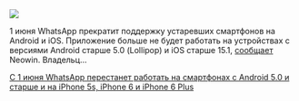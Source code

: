 <!--2025-05-31 13:50:28-->
<div class="yb">
  <div class="rss habr"><img src="https://habrastorage.org/getpro/habr/upload_files/42f/28b/cac/42f28bcac2dbd78a9393f638beed7166.jpg" /><p>1 июня WhatsApp прекратит поддержку устаревших смартфонов на Android и iOS. Приложение больше не будет работать на устройствах с версиями Android старше 5.0 (Lollipop) и iOS старше 15.1, <a href="https://www.neowin.net/news/whatsapp-will-stop-working-on-these-android-phones-and-iphones-from-june-1/" rel="noopener noreferrer nofollow">сообщает </a>Neowin. Владельц... <p class="titl"><a href="https://habr.com/ru/news/914564/?utm_source=habrahabr&utm_medium=rss&utm_campaign=914564">С 1 июня WhatsApp перестанет работать на смартфонах с Android 5.0 и старше и на iPhone 5s, iPhone 6 и iPhone 6 Plus</a></p></div>
</div>
